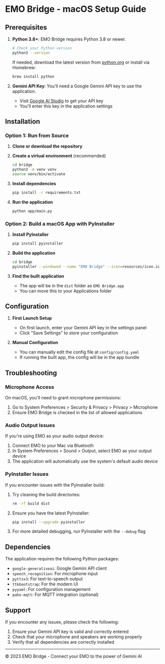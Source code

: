 # EMO Bridge - macOS Setup Guide

## Prerequisites

1. **Python 3.8+**: EMO Bridge requires Python 3.8 or newer.
   ```bash
   # Check your Python version
   python3 --version
   ```
   If needed, download the latest version from [python.org](https://www.python.org/downloads/macos/) or install via Homebrew:
   ```bash
   brew install python
   ```

2. **Gemini API Key**: You'll need a Google Gemini API key to use the application.
   - Visit [Google AI Studio](https://ai.google.dev/) to get your API key
   - You'll enter this key in the application settings

## Installation

### Option 1: Run from Source

1. **Clone or download the repository**

2. **Create a virtual environment** (recommended)
   ```bash
   cd bridge
   python3 -m venv venv
   source venv/bin/activate
   ```

3. **Install dependencies**
   ```bash
   pip install -r requirements.txt
   ```

4. **Run the application**
   ```bash
   python app/main.py
   ```

### Option 2: Build a macOS App with PyInstaller

1. **Install PyInstaller**
   ```bash
   pip install pyinstaller
   ```

2. **Build the application**
   ```bash
   cd bridge
   pyinstaller --windowed --name "EMO Bridge" --icon=resources/icon.icns --add-data "config:config" app/main.py
   ```

3. **Find the built application**
   - The app will be in the `dist` folder as `EMO Bridge.app`
   - You can move this to your Applications folder

## Configuration

1. **First Launch Setup**
   - On first launch, enter your Gemini API key in the settings panel
   - Click "Save Settings" to store your configuration

2. **Manual Configuration**
   - You can manually edit the config file at `config/config.yaml`
   - If running the built app, the config will be in the app bundle

## Troubleshooting

### Microphone Access

On macOS, you'll need to grant microphone permissions:

1. Go to System Preferences > Security & Privacy > Privacy > Microphone
2. Ensure EMO Bridge is checked in the list of allowed applications

### Audio Output Issues

If you're using EMO as your audio output device:

1. Connect EMO to your Mac via Bluetooth
2. In System Preferences > Sound > Output, select EMO as your output device
3. The application will automatically use the system's default audio device

### PyInstaller Issues

If you encounter issues with the PyInstaller build:

1. Try cleaning the build directories:
   ```bash
   rm -rf build dist
   ```

2. Ensure you have the latest PyInstaller:
   ```bash
   pip install --upgrade pyinstaller
   ```

3. For more detailed debugging, run PyInstaller with the `--debug` flag

## Dependencies

The application requires the following Python packages:

- `google-generativeai`: Google Gemini API client
- `speech_recognition`: For microphone input
- `pyttsx3`: For text-to-speech output
- `ttkbootstrap`: For the modern UI
- `pyyaml`: For configuration management
- `paho-mqtt`: For MQTT integration (optional)

## Support

If you encounter any issues, please check the following:

1. Ensure your Gemini API key is valid and correctly entered
2. Check that your microphone and speakers are working properly
3. Verify that all dependencies are correctly installed

---

© 2023 EMO Bridge - Connect your EMO to the power of Gemini AI